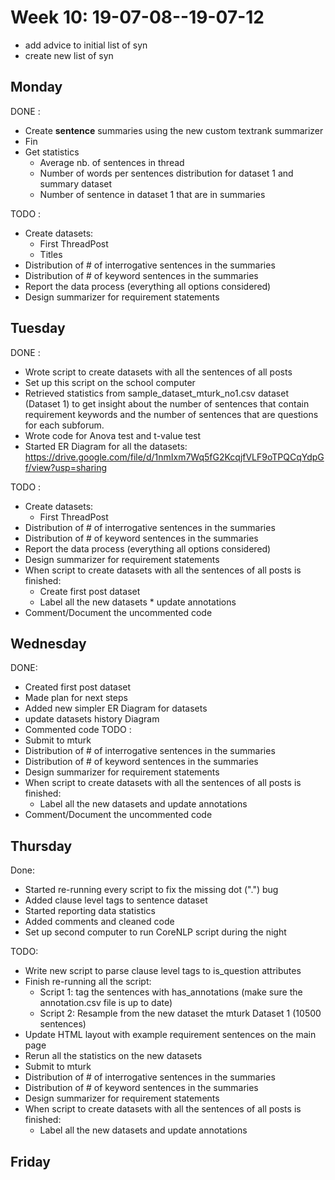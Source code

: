# Week 10: 19-07-08--19-07-12

- add advice to initial list of syn 
- create new list of syn

## Monday

DONE :

- Create **sentence** summaries using the new custom textrank summarizer
- Fin
- Get statistics
  - Average nb. of sentences in thread
  - Number of words per sentences distribution for dataset 1 and summary dataset
  - Number of sentence in dataset 1 that are in summaries

TODO :

- Create datasets: 
  - First ThreadPost
  - Titles
- Distribution of # of interrogative sentences in the summaries
- Distribution of # of keyword sentences in the summaries
- Report the data process (everything all options considered)
- Design summarizer for requirement statements

## Tuesday

DONE :

- Wrote script to create datasets with all the sentences of all posts
- Set up this script on the school computer
- Retrieved statistics from sample_dataset_mturk_no1.csv dataset (Dataset 1) to get insight about the number of sentences that contain requirement keywords and the number of sentences that are questions for each subforum.
- Wrote code for Anova test and t-value test
- Started ER Diagram for all the datasets: https://drive.google.com/file/d/1nmIxm7Wq5fG2KcqjfVLF9oTPQCqYdpGf/view?usp=sharing

TODO :

- Create datasets: 
  - First ThreadPost
- Distribution of # of interrogative sentences in the summaries
- Distribution of # of keyword sentences in the summaries
- Report the data process (everything all options considered)
- Design summarizer for requirement statements
- When script to create datasets with all the sentences of all posts is finished:
  - Create first post dataset
  - Label all the new datasets * update annotations
- Comment/Document the uncommented code

## Wednesday

DONE:

- Created first post dataset
- Made plan for next steps
- Added new simpler ER Diagram for datasets
- update datasets history Diagram
- Commented code
TODO :
- Submit to mturk
- Distribution of # of interrogative sentences in the summaries
- Distribution of # of keyword sentences in the summaries
- Design summarizer for requirement statements
- When script to create datasets with all the sentences of all posts is finished:
  - Label all the new datasets and  update annotations
- Comment/Document the uncommented code

## Thursday

Done: 

- Started re-running every script to fix the missing dot (".") bug
- Added clause level tags to sentence dataset
- Started reporting data statistics
- Added comments and cleaned code 
- Set up second computer to run CoreNLP script during the night

TODO:

- Write new script to parse clause level tags to is_question attributes
- Finish re-running all the script:
  - Script 1: tag the sentences with has_annotations (make sure the annotation.csv file is up to date)
  - Script 2: Resample from the new dataset the mturk Dataset 1 (10500 sentences)
- Update HTML layout with example requirement sentences on the main page
- Rerun all the statistics on the new datasets
- Submit to mturk
- Distribution of # of interrogative sentences in the summaries
- Distribution of # of keyword sentences in the summaries
- Design summarizer for requirement statements
- When script to create datasets with all the sentences of all posts is finished:
  - Label all the new datasets and  update annotations

## Friday
